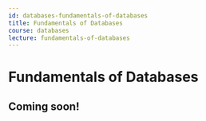 ```yaml
---
id: databases-fundamentals-of-databases
title: Fundamentals of Databases
course: databases
lecture: fundamentals-of-databases
---
```


# Fundamentals of Databases

## Coming soon!